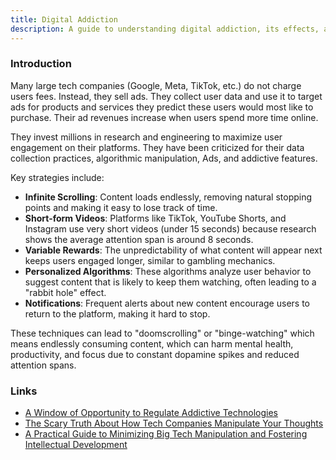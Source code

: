 ```yaml
---
title: Digital Addiction
description: A guide to understanding digital addiction, its effects, and strategies to mitigate its impact on mental health and productivity.
---
```


### Introduction

Many large tech companies (Google, Meta, TikTok, etc.) do not charge users fees. Instead, they sell ads. They collect user data and use it to target ads for products and services they predict these users would most like to purchase. Their ad revenues increase when users spend more time online.

They invest millions in research and engineering to maximize user engagement on their platforms. They have been criticized for their data collection practices, algorithmic manipulation, Ads, and addictive features.

Key strategies include:

- **Infinite Scrolling**: Content loads endlessly, removing natural stopping points and making it easy to lose track of time.
- **Short-form Videos**: Platforms like TikTok, YouTube Shorts, and Instagram use very short videos (under 15 seconds) because research shows the average attention span is around 8 seconds.
- **Variable Rewards**: The unpredictability of what content will appear next keeps users engaged longer, similar to gambling mechanics.
- **Personalized Algorithms**: These algorithms analyze user behavior to suggest content that is likely to keep them watching, often leading to a "rabbit hole" effect.
- **Notifications**: Frequent alerts about new content encourage users to return to the platform, making it hard to stop.

These techniques can lead to "doomscrolling" or "binge-watching" which means endlessly consuming content, which can harm mental health, productivity, and focus due to constant dopamine spikes and reduced attention spans.

### Links

- [A Window of Opportunity to Regulate Addictive Technologies](https://wlr.law.wisc.edu/a-window-of-opportunity-to-regulate-addictive-technologies/)
- [The Scary Truth About How Tech Companies Manipulate Your Thoughts](https://www.youtube.com/watch?v=vdRj4Ae3Zf0)
- [A Practical Guide to Minimizing Big Tech Manipulation and Fostering Intellectual Development](https://wesleyfinck.medium.com/a-practical-guide-to-minimizing-big-tech-manipulation-and-fostering-intellectual-development-ecca0130e41d)

